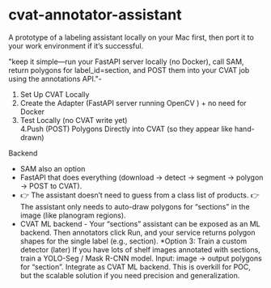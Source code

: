 # cvat-annotator-assistant

A prototype of a labeling assistant locally on your Mac first, then port it to your work environment if it’s successful. 

"keep it simple—run your FastAPI server locally (no Docker), call SAM, return polygons for label_id=section, and POST them into your CVAT job using the annotations API."-
1. Set Up CVAT Locally
2. Create the Adapter (FastAPI server running OpenCV ) + no need for Docker 
3. Test Locally (no CVAT write yet)  
 4.Push (POST) Polygons Directly into CVAT (so they appear like hand-drawn) 

Backend
 * SAM also an option 
* FastAPI that does everything (download → detect → segment → polygon → POST to CVAT).
* 👉 The assistant doesn’t need to guess from a class list of products.
👉 The assistant only needs to auto-draw polygons for “sections” in the image (like planogram regions).   
* CVAT ML backend - Your “sections” assistant can be exposed as an ML backend. Then annotators click Run, and your service returns polygon shapes for the single label (e.g., section). 
*Option 3: Train a custom detector (later)
If you have lots of shelf images annotated with sections, train a YOLO-Seg / Mask R-CNN model.
Input: image → output polygons for “section”.
Integrate as CVAT ML backend.
This is overkill for POC, but the scalable solution if you need precision and generalization.